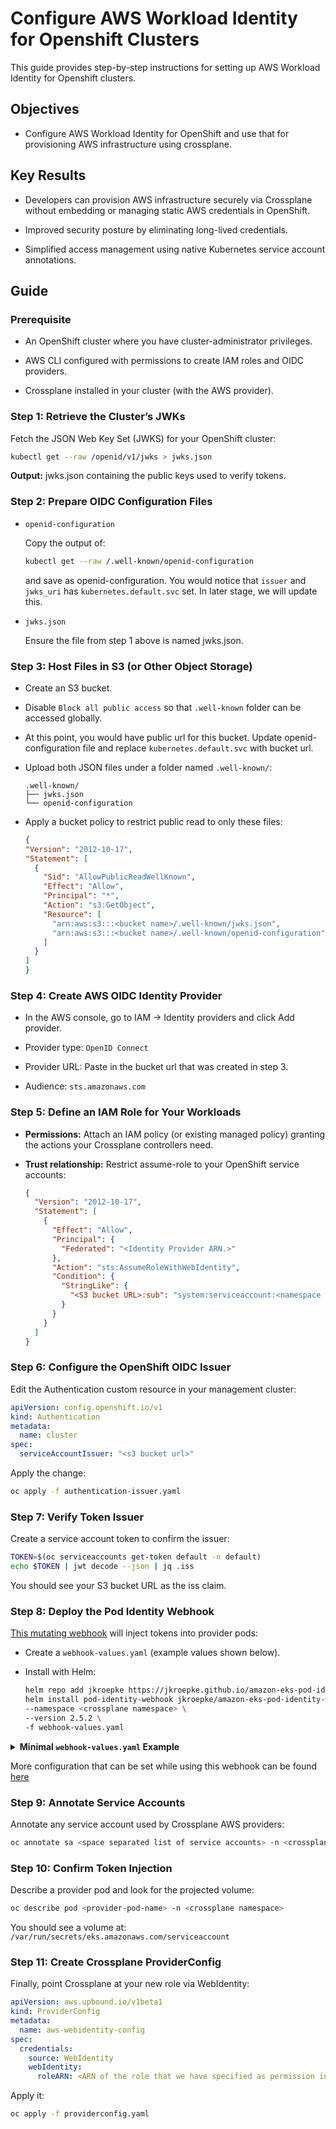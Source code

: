 # Configure AWS Workload Identity for Openshift Clusters

This guide provides step-by-step instructions for setting up AWS Workload Identity for Openshift clusters.

## Objectives

- Configure AWS Workload Identity for OpenShift and use that for provisioning AWS infrastructure using crossplane.

## Key Results

- Developers can provision AWS infrastructure securely via Crossplane without embedding or managing static AWS credentials in OpenShift.

- Improved security posture by eliminating long-lived credentials.

- Simplified access management using native Kubernetes service account annotations.

## Guide

### Prerequisite

- An OpenShift cluster where you have cluster-administrator privileges.

- AWS CLI configured with permissions to create IAM roles and OIDC providers.

- Crossplane installed in your cluster (with the AWS provider).

### Step 1: Retrieve the Cluster’s JWKs

Fetch the JSON Web Key Set (JWKS) for your OpenShift cluster:

```bash
kubectl get --raw /openid/v1/jwks > jwks.json
```
**Output:** jwks.json containing the public keys used to verify tokens.

### Step 2: Prepare OIDC Configuration Files

- `openid-configuration`

  Copy the output of:

  ```bash
  kubectl get --raw /.well-known/openid-configuration
  ```
  and save as openid-configuration.
  You would notice that `issuer` and `jwks_uri` has `kubernetes.default.svc` set. In later stage, we will update this.

- `jwks.json`

  Ensure the file from step 1 above is named jwks.json.

### Step 3: Host Files in S3 (or Other Object Storage)

- Create an S3 bucket.

- Disable `Block all public access` so that `.well-known` folder can be accessed globally.

- At this point, you would have public url for this bucket. Update openid-configuration file and replace `kubernetes.default.svc` with bucket url.

- Upload both JSON files under a folder named `.well-known/`:

  ```
  .well-known/
  ├── jwks.json
  └── openid-configuration
  ```

- Apply a bucket policy to restrict public read to only these files:

  ```json
  {
  "Version": "2012-10-17",
  "Statement": [
    {
      "Sid": "AllowPublicReadWellKnown",
      "Effect": "Allow",
      "Principal": "*",
      "Action": "s3:GetObject",
      "Resource": [
        "arn:aws:s3:::<bucket name>/.well-known/jwks.json",
        "arn:aws:s3:::<bucket name>/.well-known/openid-configuration"
      ]
    }
  ]
  }
  ```

### Step 4: Create AWS OIDC Identity Provider

- In the AWS console, go to IAM → Identity providers and click Add provider.

- Provider type: `OpenID Connect`

- Provider URL: Paste in the bucket url that was created in step 3.

- Audience: `sts.amazonaws.com`

### Step 5: Define an IAM Role for Your Workloads

- **Permissions:** Attach an IAM policy (or existing managed policy) granting the actions your Crossplane controllers need.

- **Trust relationship:** Restrict assume-role to your OpenShift service accounts:

  ```json
  {
    "Version": "2012-10-17",
    "Statement": [
      {
        "Effect": "Allow",
        "Principal": {
          "Federated": "<Identity Provider ARN.>"
        },
        "Action": "sts:AssumeRoleWithWebIdentity",
        "Condition": {
          "StringLike": {
            "<S3 bucket URL>:sub": "system:serviceaccount:<namespace where crossplane compostition would run>:*"
          }
        }
      }
    ]
  }
  ```

### Step 6: Configure the OpenShift OIDC Issuer

Edit the Authentication custom resource in your management cluster:

  ```yaml
  apiVersion: config.openshift.io/v1
  kind: Authentication
  metadata:
    name: cluster
  spec:
    serviceAccountIssuer: "<s3 bucket url>"
  ```
  
  Apply the change:

  ```bash
  oc apply -f authentication-issuer.yaml
  ```

### Step 7: Verify Token Issuer

Create a service account token to confirm the issuer:

```bash
TOKEN=$(oc serviceaccounts get-token default -n default)
echo $TOKEN | jwt decode --json | jq .iss
```
You should see your S3 bucket URL as the iss claim.

### Step 8: Deploy the Pod Identity Webhook

[This mutating webhook](https://github.com/aws/amazon-eks-pod-identity-webhook/tree/master) will inject tokens into provider pods:

- Create a `webhook-values.yaml` (example values shown below).

- Install with Helm:

  ```bash
  helm repo add jkroepke https://jkroepke.github.io/amazon-eks-pod-identity-webhook
  helm install pod-identity-webhook jkroepke/amazon-eks-pod-identity-webhook \
  --namespace <crossplane namespace> \
  --version 2.5.2 \
  -f webhook-values.yaml
<details> <summary><strong>Minimal <code>webhook-values.yaml</code> Example</strong></summary>

```yaml
config:
  annotationPrefix: eks.amazonaws.com
  defaultAwsRegion: eu-north-1
  tokenAudience: sts.amazonaws.com
  tokenExpiration: 86400

mutatingWebhook:
  namespaceSelector:
    matchExpressions:
      - key: kubernetes.io/metadata.name
        operator: In
        values: ["stakater-crossplane"]
```

</details>

More configuration that can be set while using this webhook can be found [here](https://github.com/jkroepke/helm-charts/tree/main/charts/amazon-eks-pod-identity-webhook)

### Step 9: Annotate Service Accounts

Annotate any service account used by Crossplane AWS providers:

```bash
oc annotate sa <space separated list of service accounts> -n <crossplane namespace> eks.amazonaws.com/role-arn=<ARN of the role that we have specified as permission in step 5>
```
### Step 10: Confirm Token Injection

Describe a provider pod and look for the projected volume:

```bash
oc describe pod <provider-pod-name> -n <crossplane namespace>
```

You should see a volume at: `/var/run/secrets/eks.amazonaws.com/serviceaccount`

### Step 11: Create Crossplane ProviderConfig

Finally, point Crossplane at your new role via WebIdentity:

```yaml
apiVersion: aws.upbound.io/v1beta1
kind: ProviderConfig
metadata:
  name: aws-webidentity-config
spec:
  credentials:
    source: WebIdentity
    webIdentity:
      roleARN: <ARN of the role that we have specified as permission in step 5>
```

Apply it:

```bash
oc apply -f providerconfig.yaml
```
